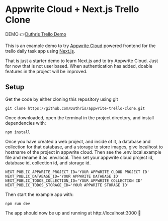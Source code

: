 # Appwrite Cloud + Next.js Trello Clone

DEMO 👉[Duthris Trello Demo](https://trello.duthris.com/)

This is an example demo to try [Appwrite Cloud](https://cloud.appwrite.io/) powered frontend for the trello daily task app using [Next.js](https://github.com/zeit/next.js/).

That is just a starter demo to learn Next.js and to try Appwrite Cloud. Just for now that is not user based. When authentication has added, doable features in the project will be improved.

## Setup

Get the code by either cloning this repository using git

```
git clone https://github.com/Duthris/appwrite-trello-clone.git
```

Once downloaded, open the terminal in the project directory, and install dependencies with:

```
npm install
```

Once you have created a web project, and inside of it, a database and collection for that database, and a storage to store images, give localhost to hostname of the project in appwrite cloud.
Then see the .env.local.example file and rename it as .env.local. Then set your appwrite cloud project id, database id, collection id, and storage id.

```
NEXT_PUBLIC_APPWRITE_PROJECT_ID='YOUR APPWRITE CLOUD PROJECT ID'
NEXT_PUBLIC_DATABASE_ID='YOUR APPWRITE DATABASE ID'
NEXT_PUBLIC_TODOS_COLLECTION_ID='YOUR APPWRITE COLLECTION ID'
NEXT_PUBLIC_TODOS_STORAGE_ID='YOUR APPWRITE STORAGE ID'
```

Then start the example app with:

```
npm run dev
```

The app should now be up and running at http://localhost:3000 🚀
